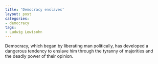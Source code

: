 ```yaml
---
title: 'Democracy enslaves'
layout: post
categories:
- democracy
tags:
- Ludwig Lewisohn
---
```


Democracy, which began by liberating man politically, has developed a dangerous tendency to enslave him through the tyranny of majorities and the deadly power of their opinion.